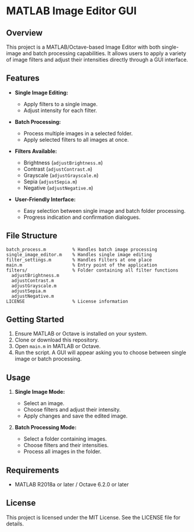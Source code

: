 # MATLAB Image Editor GUI

## Overview

This project is a MATLAB/Octave-based Image Editor with both single-image and batch processing capabilities. It allows users to apply a variety of image filters and adjust their intensities directly through a GUI interface.

## Features

* **Single Image Editing:**

  * Apply filters to a single image.
  * Adjust intensity for each filter.

* **Batch Processing:**

  * Process multiple images in a selected folder.
  * Apply selected filters to all images at once.

* **Filters Available:**

  * Brightness (`adjustBrightness.m`)
  * Contrast (`adjustContrast.m`)
  * Grayscale (`adjustGrayscale.m`)
  * Sepia (`adjustSepia.m`)
  * Negative (`adjustNegative.m`)

* **User-Friendly Interface:**

  * Easy selection between single image and batch folder processing.
  * Progress indication and confirmation dialogues.

## File Structure

```
batch_process.m          % Handles batch image processing
single_image_editor.m    % Handles single image editing
filter_settings.m        % Handles Filters at one place
main.m                   % Entry point of the application
filters/                 % Folder containing all filter functions
  adjustBrightness.m
  adjustContrast.m
  adjustGrayscale.m
  adjustSepia.m
  adjustNegative.m
LICENSE                  % License information
```

## Getting Started

1. Ensure MATLAB or Octave is installed on your system.
2. Clone or download this repository.
3. Open `main.m` in MATLAB or Octave.
4. Run the script. A GUI will appear asking you to choose between single image or batch processing.

## Usage

1. **Single Image Mode:**

   * Select an image.
   * Choose filters and adjust their intensity.
   * Apply changes and save the edited image.

2. **Batch Processing Mode:**

   * Select a folder containing images.
   * Choose filters and their intensities.
   * Process all images in the folder.

## Requirements

* MATLAB R2018a or later / Octave 6.2.0 or later

## License

This project is licensed under the MIT License. See the LICENSE file for details.
